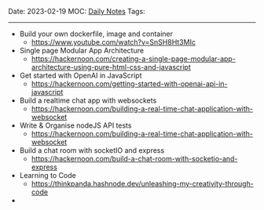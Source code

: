 Date: 2023-02-19
MOC: [Daily Notes](../../1.%20MOC/Daily%20Notes.md)
Tags: 

---
* Build your own dockerfile, image and container
	* https://www.youtube.com/watch?v=SnSH8Ht3MIc
* Single page Modular App Architecture
	* https://hackernoon.com/creating-a-single-page-modular-app-architecture-using-pure-html-css-and-javascript
* Get started with OpenAI in JavaScript
	* https://hackernoon.com/getting-started-with-openai-api-in-javascript
* Build a realtime chat app with websockets
	* https://hackernoon.com/building-a-real-time-chat-application-with-websocket
* Write & Organise nodeJS API tests
	* https://hackernoon.com/building-a-real-time-chat-application-with-websocket
* Build a chat room with socketIO and express
	* https://hackernoon.com/build-a-chat-room-with-socketio-and-express
* Learning to Code
	* https://thinkpanda.hashnode.dev/unleashing-my-creativity-through-code
* 